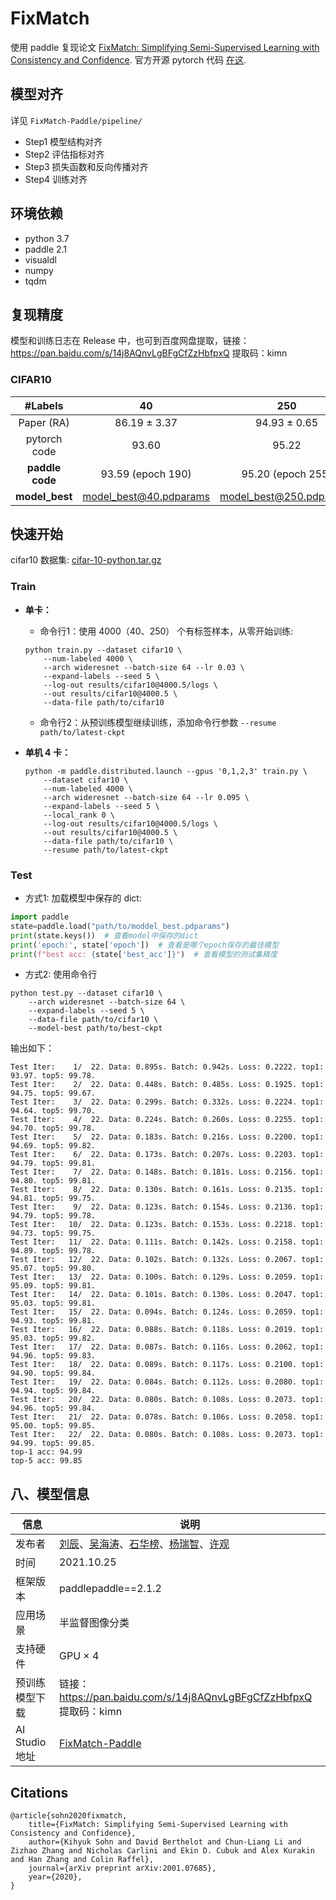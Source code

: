 # FixMatch

使用 paddle 复现论文 [FixMatch: Simplifying Semi-Supervised Learning with Consistency and Confidence](https://arxiv.org/abs/2001.07685).
官方开源 pytorch 代码 [在这](https://github.com/google-research/fixmatch).

## 模型对齐

详见 `FixMatch-Paddle/pipeline/`

- Step1 模型结构对齐
- Step2 评估指标对齐
- Step3 损失函数和反向传播对齐
- Step4 训练对齐


## 环境依赖

- python 3.7
- paddle 2.1
- visualdl
- numpy
- tqdm

## 复现精度

模型和训练日志在 Release 中，也可到百度网盘提取，链接：https://pan.baidu.com/s/14j8AQnvLgBFgCfZzHbfpxQ 
提取码：kimn

### CIFAR10

| #Labels | 40 | 250 | 4000 |
|:---:|:---:|:---:|:---:|
| Paper (RA) | 86.19 ± 3.37 | 94.93 ± 0.65 | 95.74 ± 0.05 |
| pytorch code | 93.60 | 95.22 | 95.77 |
| **paddle code** | 93.59 (epoch 190) | 95.20 (epoch 255) | 95.83 (epoch 156) |
| **model_best** | [model_best@40.pdparams](https://github.com/ImportPaddle/FixMatch-Paddle/releases/tag/trainv0.8) | [model_best@250.pdparams](https://github.com/ImportPaddle/FixMatch-Paddle/releases/tag/trainv0.8) | [model_best@4000.pdparams](https://github.com/ImportPaddle/FixMatch-Paddle/releases/tag/trainv0.8) |

## 快速开始

cifar10 数据集: [cifar-10-python.tar.gz](https://github.com/ImportPaddle/FixMatch-Paddle/releases/tag/trainv0.8)

### Train

- **单卡：**
    - 命令行1：使用 4000（40、250） 个有标签样本，从零开始训练:
    
    ```
    python train.py --dataset cifar10 \
        --num-labeled 4000 \
        --arch wideresnet --batch-size 64 --lr 0.03 \
        --expand-labels --seed 5 \
        --log-out results/cifar10@4000.5/logs \
        --out results/cifar10@4000.5 \
        --data-file path/to/cifar10
    ```
    
    - 命令行2：从预训练模型继续训练，添加命令行参数 `--resume path/to/latest-ckpt`

- **单机 4 卡：**

    ```
    python -m paddle.distributed.launch --gpus '0,1,2,3' train.py \
        --dataset cifar10 \
        --num-labeled 4000 \
        --arch wideresnet --batch-size 64 --lr 0.095 \
        --expand-labels --seed 5 \
        --local_rank 0 \
        --log-out results/cifar10@4000.5/logs \
        --out results/cifar10@4000.5 \
        --data-file path/to/cifar10 \
        --resume path/to/latest-ckpt
    ```

### Test

- 方式1: 加载模型中保存的 dict:
```python
import paddle 
state=paddle.load("path/to/moddel_best.pdparams")
print(state.keys())  # 查看model中保存的dict
print('epoch:', state['epoch'])  # 查看是哪个epoch保存的最佳模型
print(f"best acc: {state['best_acc']}")  # 查看模型的测试集精度
```

- 方式2: 使用命令行
```
python test.py --dataset cifar10 \
    --arch wideresnet --batch-size 64 \
    --expand-labels --seed 5 \
    --data-file path/to/cifar10 \
    --model-best path/to/best-ckpt
```

输出如下：

```
Test Iter:    1/  22. Data: 0.895s. Batch: 0.942s. Loss: 0.2222. top1: 93.97. top5: 99.78. 
Test Iter:    2/  22. Data: 0.448s. Batch: 0.485s. Loss: 0.1925. top1: 94.75. top5: 99.67. 
Test Iter:    3/  22. Data: 0.299s. Batch: 0.332s. Loss: 0.2224. top1: 94.64. top5: 99.70. 
Test Iter:    4/  22. Data: 0.224s. Batch: 0.260s. Loss: 0.2255. top1: 94.70. top5: 99.78. 
Test Iter:    5/  22. Data: 0.183s. Batch: 0.216s. Loss: 0.2200. top1: 94.69. top5: 99.82. 
Test Iter:    6/  22. Data: 0.173s. Batch: 0.207s. Loss: 0.2203. top1: 94.79. top5: 99.81. 
Test Iter:    7/  22. Data: 0.148s. Batch: 0.181s. Loss: 0.2156. top1: 94.80. top5: 99.81. 
Test Iter:    8/  22. Data: 0.130s. Batch: 0.161s. Loss: 0.2135. top1: 94.81. top5: 99.75. 
Test Iter:    9/  22. Data: 0.123s. Batch: 0.154s. Loss: 0.2136. top1: 94.79. top5: 99.78. 
Test Iter:   10/  22. Data: 0.123s. Batch: 0.153s. Loss: 0.2218. top1: 94.73. top5: 99.75. 
Test Iter:   11/  22. Data: 0.111s. Batch: 0.142s. Loss: 0.2158. top1: 94.89. top5: 99.78. 
Test Iter:   12/  22. Data: 0.102s. Batch: 0.132s. Loss: 0.2067. top1: 95.07. top5: 99.80. 
Test Iter:   13/  22. Data: 0.100s. Batch: 0.129s. Loss: 0.2059. top1: 95.09. top5: 99.81. 
Test Iter:   14/  22. Data: 0.101s. Batch: 0.130s. Loss: 0.2047. top1: 95.03. top5: 99.81. 
Test Iter:   15/  22. Data: 0.094s. Batch: 0.124s. Loss: 0.2059. top1: 94.93. top5: 99.81. 
Test Iter:   16/  22. Data: 0.088s. Batch: 0.118s. Loss: 0.2019. top1: 95.03. top5: 99.82. 
Test Iter:   17/  22. Data: 0.087s. Batch: 0.116s. Loss: 0.2062. top1: 94.96. top5: 99.83. 
Test Iter:   18/  22. Data: 0.089s. Batch: 0.117s. Loss: 0.2100. top1: 94.90. top5: 99.84. 
Test Iter:   19/  22. Data: 0.084s. Batch: 0.112s. Loss: 0.2080. top1: 94.94. top5: 99.84. 
Test Iter:   20/  22. Data: 0.080s. Batch: 0.108s. Loss: 0.2073. top1: 94.96. top5: 99.84. 
Test Iter:   21/  22. Data: 0.078s. Batch: 0.106s. Loss: 0.2058. top1: 95.00. top5: 99.85. 
Test Iter:   22/  22. Data: 0.080s. Batch: 0.108s. Loss: 0.2073. top1: 94.99. top5: 99.85. 
top-1 acc: 94.99
top-5 acc: 99.85
```


## 八、模型信息

| 信息 | 说明 |
| --- | --- |
| 发布者 | [刘辰](https://github.com/ttjygbtj)、[吴海涛](https://github.com/Dylan-get)、[石华榜](https://github.com/S-HuaBomb)、[杨瑞智](https://github.com/buriedms)、[许观](https://github.com/HeySUPERMELON) |
| 时间 | 2021.10.25 |
| 框架版本 | paddlepaddle==2.1.2 |
| 应用场景 | 半监督图像分类 |
| 支持硬件 | GPU × 4 |
| 预训练模型下载 | 链接：https://pan.baidu.com/s/14j8AQnvLgBFgCfZzHbfpxQ 提取码：kimn |
| AI Studio 地址 | [FixMatch-Paddle](https://aistudio.baidu.com/aistudio/projectdetail/2509943?contributionType=1) |


## Citations

```
@article{sohn2020fixmatch,
    title={FixMatch: Simplifying Semi-Supervised Learning with Consistency and Confidence},
    author={Kihyuk Sohn and David Berthelot and Chun-Liang Li and Zizhao Zhang and Nicholas Carlini and Ekin D. Cubuk and Alex Kurakin and Han Zhang and Colin Raffel},
    journal={arXiv preprint arXiv:2001.07685},
    year={2020},
}
```

